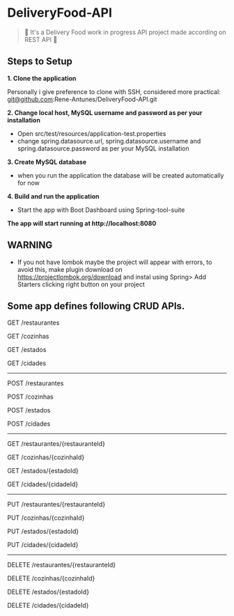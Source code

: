 # DeliveryFood-API
> :construction: It's a Delivery Food work in progress API project made according on REST API :construction:

## Steps to Setup

**1. Clone the application**

  Personally i give preference to clone with SSH, considered more practical:
  git@github.com:Rene-Antunes/DeliveryFood-API.git

**2. Change local host, MySQL username and password as per your installation**
- Open src/test/resources/application-test.properties
- change spring.datasource.url, spring.datasource.username and spring.datasource.password as per your MySQL installation

**3. Create MySQL database**
- when you run the application the database will be created automatically for now 

**4. Build and run the application**
- Start the app with Boot Dashboard using Spring-tool-suite

**The app will start running at http://localhost:8080**

## WARNING
- If you not have lombok maybe the project will appear with errors,
to avoid this, make plugin download  on https://projectlombok.org/download
and instal using Spring> Add Starters clicking right button on your project

## Some app defines following CRUD APIs.

GET /restaurantes

GET /cozinhas

GET /estados

GET /cidades

-------------------------------------

POST /restaurantes

POST /cozinhas

POST /estados

POST /cidades

--------------------------------------

GET /restaurantes/{restauranteId}

GET /cozinhas/{cozinhaId}

GET /estados/{estadoId}

GET /cidades/{cidadeId}

-------------------------------------

PUT /restaurantes/{restauranteId}

PUT /cozinhas/{cozinhaId}

PUT /estados/{estadoId}

PUT /cidades/{cidadeId}

-------------------------------------

DELETE /restaurantes/{restauranteId}

DELETE /cozinhas/{cozinhaId}

DELETE /estados/{estadoId}

DELETE /cidades/{cidadeId}

